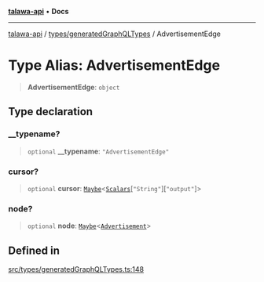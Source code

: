 [**talawa-api**](../../../README.md) • **Docs**

***

[talawa-api](../../../modules.md) / [types/generatedGraphQLTypes](../README.md) / AdvertisementEdge

# Type Alias: AdvertisementEdge

> **AdvertisementEdge**: `object`

## Type declaration

### \_\_typename?

> `optional` **\_\_typename**: `"AdvertisementEdge"`

### cursor?

> `optional` **cursor**: [`Maybe`](Maybe.md)\<[`Scalars`](Scalars.md)\[`"String"`\]\[`"output"`\]\>

### node?

> `optional` **node**: [`Maybe`](Maybe.md)\<[`Advertisement`](Advertisement.md)\>

## Defined in

[src/types/generatedGraphQLTypes.ts:148](https://github.com/PalisadoesFoundation/talawa-api/blob/fe65d855b3d1e3e4af621340e7e8bfa0325634c1/src/types/generatedGraphQLTypes.ts#L148)
